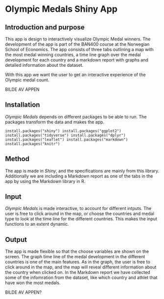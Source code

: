 # Olympic Medals Shiny App

## Introduction and purpose
This app is design to interactively visualize Olympic Medal winners. The development of the app is part of the BAN400 course at the Norwegian School of Economics. The app consists of three tabs outlining a map with the most medal winning countries, a time line graph over the medal development for each country and a markdown report with graphs and detailed information about the dataset.

With this app we want the user to get an interactive experience of the Olympic medal count.

BILDE AV APPEN

## Installation 
*Olympic Medals* depends on different packages to be able to run. The packages transform the data and makes the app.


`install.packages("shiny")
 install.packages("ggplot2")
 install.packages("tidyverse")
 install.packages("dplyr")
 install.packages("leaflet")
 install.packages("markdown")
 install.packages("knitr")`


## Method
The app is made in *Shiny*, and the specifications are mainly from this library. Additionally we are including a Markdown report as one of the tabs in the app by using the Markdown library in R. 

## Input
*Olympic Medals* is made interactive, to account for different intputs. The user is free to click around in the map, or choose the countries and medal type to look at the time line for the different countries. This makes the input functions to an extent dynamic.

## Output 
The app is made flexible so that the choose variables are shown on the screen. The graph time line of the medal development in the different countries is one of the main features. As in the graph, the user is free to click around in the map, and the map will reveal different information about the country when clicked on. In the Markdown report we have collected some of the infomration from the dataset, like which country and athlet that have won the most medals. 

BILDE AV APPEN?

